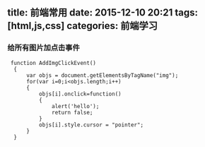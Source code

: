 title: 前端常用
date: 2015-12-10 20:21
tags: [html,js,css]
categories: 前端学习
---

### 给所有图片加点击事件

     function AddImgClickEvent()  
      {  
          var objs = document.getElementsByTagName("img");             
          for(var i=0;i<objs.length;i++)  
          {  
              objs[i].onclick=function() 
              {  
                  alert('hello');
                  return false;
              }  
              objs[i].style.cursor = "pointer";  
          }  
      }   

